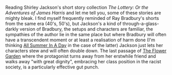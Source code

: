 Reading Shirley Jackson's short story collection _The Lottery: Or the Adventures of James Harris_ and let me tell you, some of these stories are mighty bleak. I find myself frequently reminded of Ray Bradbury's shorts from the same era (40's, 50's), but Jackson's a kind of through-a-glass-darkly version of Bradbury, the setups and characters are familiar, the sympathies of the author lie in the same place but where Bradbury will often have a transcendent moment or at least a realisation of harm done (I'm thinking [All Summer In A Day](https://en.wikipedia.org/wiki/All_Summer_in_a_Day) in the case of the latter) Jackson just lets her characters stew and will often double down. The last passage of [The Flower Garden](https://ashleyvaught.com/suburban-micro-aggressions-shirley-jacksons-short-story-flower-garden/) where the protagonist turns away from her erstwhile friend and walks away "with great dignity", embracing her class position in the racist society, is a particularly effective gut punch.
